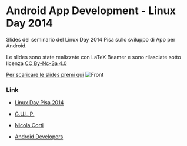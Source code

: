 Android App Development - Linux Day 2014
==========

Slides del seminario del Linux Day 2014 Pisa sullo sviluppo di App per Android.

Le slides sono state realizzate con LaTeX Beamer e sono rilasciate sotto licenza [CC By-Nc-Sa 4.0](http://creativecommons.org/licenses/by-nc-sa/4.0/)

[Per scaricare le slides premi qui](https://github.com/cortinico/gulp-android-dev/blob/master/Slides/slides.pdf?raw=true) 
![Front](http://i60.tinypic.com/2bcrar.jpg)

### Link
* [Linux Day Pisa 2014](http://www.linuxdaypisa.it/)

* [G.U.L.P.](http://www.gulp.linux.it/)

* [Nicola Corti](http://ncorti.it/)

* [Android Developers](http://developer.android.com/index.html)
